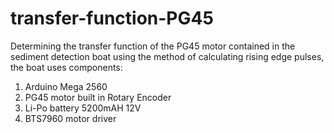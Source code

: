 # transfer-function-PG45

Determining the transfer function of the PG45 motor contained in the sediment detection boat using the method of calculating rising edge pulses, the boat uses components:
1. Arduino Mega 2560
2. PG45 motor built in Rotary Encoder
3. Li-Po battery 5200mAH 12V 
4. BTS7960 motor driver
